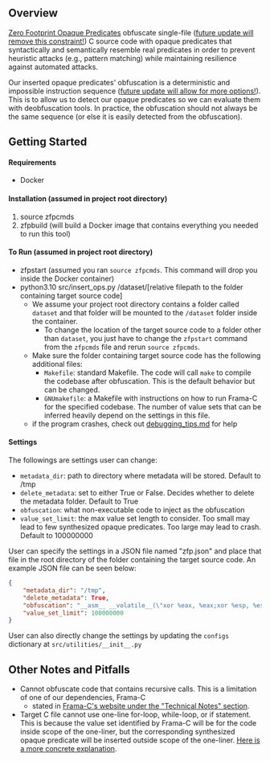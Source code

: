 ## Overview

[Zero Footprint Opaque Predicates](docs/README.md) obfuscate single-file ([future update will remove this constraint!](docs/todos.md)) C source code with opaque predicates that syntactically and semantically resemble real predicates in order to prevent heuristic attacks (e.g., pattern matching) while maintaining resilience against automated attacks.

Our inserted opaque predicates' obfuscation is a deterministic and impossible instruction sequence ([future update will allow for more options!](docs/todos.md)). This is to allow us to detect our opaque predicates so we can evaluate them with deobfuscation tools. In practice, the obfuscation should not always be the same sequence (or else it is easily detected from the obfuscation). 

## Getting Started

#### Requirements
* Docker 

#### Installation (assumed in project root directory)
1. source zfpcmds
2. zfpbuild (will build a Docker image that contains everything you needed to run this tool)

#### To Run (assumed in project root directory)
* zfpstart (assumed you ran `source zfpcmds`. This command will drop you inside the Docker container)
* python3.10 src/insert\_ops.py /dataset/[relative filepath to the folder containing target source code]
  * We assume your project root directory contains a folder called `dataset` and that folder will be mounted to the `/dataset` folder inside the container.
    * To change the location of the target source code to a folder other than `dataset`, you just have to change the `zfpstart` command from the `zfpcmds` file and rerun `source zfpcmds`.
  * Make sure the folder containing target source code has the following additional files: 
    * `Makefile`: standard Makefile. The code will call `make` to compile the codebase after obfuscation. This is the default behavior but can be changed. 
    * `GNUmakefile`: a Makefile with instructions on how to run Frama-C for the specified codebase. The number of value sets that can be inferred heavily depend on the settings in this file.
  * if the program crashes, check out [debugging\_tips.md](docs/debugging\_tips.md) for help

#### Settings
The followings are settings user can change:
* `metadata_dir`: path to directory where metadata will be stored. Default to /tmp
* `delete_metadata`: set to either True or False. Decides whether to delete the metadata folder. Default to True
* `obfuscation`: what non-executable code to inject as the obfuscation
* `value_set_limit`: the max value set length to consider. Too small may lead to few synthesized opaque predicates. Too large may lead to crash. Default to 100000000

User can specify the settings in a JSON file named "zfp.json" and place that file in the root directory of the folder containing the target source code. An example JSON file can be seen below:
```json
{
    "metadata_dir": "/tmp",
    "delete_metadata": True,
    "obfuscation": "__asm__ __volatile__(\"xor %eax, %eax;xor %esp, %esp;xor %ebp, %ebp; add %eax, %esp;\");",
    "value_set_limit": 100000000
}
```

User can also directly change the settings by updating the `configs` dictionary  at `src/utilities/__init__.py`

## Other Notes and Pitfalls

* Cannot obfuscate code that contains recursive calls. This is a limitation of one of our dependencies, Frama-C
  * stated in [Frama-C's website under the "Technical Notes" section](https://www.frama-c.com/fc-plugins/eva.html).
* Target C file cannot use one-line for-loop, while-loop, or if statement. This is because the value set identified by Frama-C will be for the code inside scope of the one-liner, but the corresponding synthesized opaque predicate will be inserted outside scope of the one-liner. [Here is a more concrete explanation](docs/problematic_oneliner_example.md).
